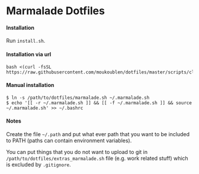 # Marmalade Dotfiles

#### Installation

Run `install.sh`.

#### Installation via url

```
bash <(curl -fsSL https://raw.githubusercontent.com/moukoublen/dotfiles/master/scripts/clone_dotfiles)
```

#### Manual installation

```console
$ ln -s /path/to/dotfiles/marmalade.sh ~/.marmalade.sh
$ echo '[[ -r ~/.marmalade.sh ]] && [[ -f ~/.marmalade.sh ]] && source ~/.marmalade.sh' >> ~/.bashrc
```

#### Notes

Create the file `~/.path` and put what ever path that you want to be included to PATH (paths can contain environment variables).


You can put things that you do not want to upload to git in `/path/to/dotfiles/extras_marmalade.sh` file (e.g. work related stuff) which is excluded by `.gitignore`.
